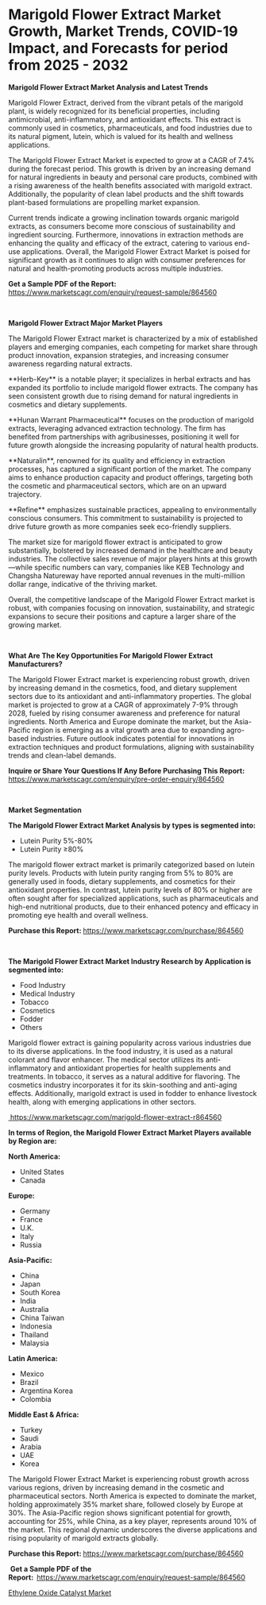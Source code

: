<p><h1>Marigold Flower Extract Market Growth, Market Trends, COVID-19 Impact, and Forecasts for period from 2025 - 2032</h1></p><p><strong>Marigold Flower Extract Market Analysis and Latest Trends</strong></p>
<p><p>Marigold Flower Extract, derived from the vibrant petals of the marigold plant, is widely recognized for its beneficial properties, including antimicrobial, anti-inflammatory, and antioxidant effects. This extract is commonly used in cosmetics, pharmaceuticals, and food industries due to its natural pigment, lutein, which is valued for its health and wellness applications.</p><p>The Marigold Flower Extract Market is expected to grow at a CAGR of 7.4% during the forecast period. This growth is driven by an increasing demand for natural ingredients in beauty and personal care products, combined with a rising awareness of the health benefits associated with marigold extract. Additionally, the popularity of clean label products and the shift towards plant-based formulations are propelling market expansion.</p><p>Current trends indicate a growing inclination towards organic marigold extracts, as consumers become more conscious of sustainability and ingredient sourcing. Furthermore, innovations in extraction methods are enhancing the quality and efficacy of the extract, catering to various end-use applications. Overall, the Marigold Flower Extract Market is poised for significant growth as it continues to align with consumer preferences for natural and health-promoting products across multiple industries.</p></p>
<p><strong>Get a Sample PDF of the Report:&nbsp;</strong> <a href="https://www.marketscagr.com/enquiry/request-sample/864560?utm_campaign=3577&utm_medium=2&utm_source=Github&utm_content=ia&utm_term=01042025&utm_id=marigold-flower-extract">https://www.marketscagr.com/enquiry/request-sample/864560</a></p>
<p>&nbsp;</p>
<p><strong>Marigold Flower Extract Major Market Players</strong></p>
<p><p>The Marigold Flower Extract market is characterized by a mix of established players and emerging companies, each competing for market share through product innovation, expansion strategies, and increasing consumer awareness regarding natural extracts.</p><p>**Herb-Key** is a notable player; it specializes in herbal extracts and has expanded its portfolio to include marigold flower extracts. The company has seen consistent growth due to rising demand for natural ingredients in cosmetics and dietary supplements.</p><p>**Hunan Warrant Pharmaceutical** focuses on the production of marigold extracts, leveraging advanced extraction technology. The firm has benefited from partnerships with agribusinesses, positioning it well for future growth alongside the increasing popularity of natural health products.</p><p>**Naturalin**, renowned for its quality and efficiency in extraction processes, has captured a significant portion of the market. The company aims to enhance production capacity and product offerings, targeting both the cosmetic and pharmaceutical sectors, which are on an upward trajectory.</p><p>**Refine** emphasizes sustainable practices, appealing to environmentally conscious consumers. This commitment to sustainability is projected to drive future growth as more companies seek eco-friendly suppliers.</p><p>The market size for marigold flower extract is anticipated to grow substantially, bolstered by increased demand in the healthcare and beauty industries. The collective sales revenue of major players hints at this growth—while specific numbers can vary, companies like KEB Technology and Changsha Natureway have reported annual revenues in the multi-million dollar range, indicative of the thriving market.</p><p>Overall, the competitive landscape of the Marigold Flower Extract market is robust, with companies focusing on innovation, sustainability, and strategic expansions to secure their positions and capture a larger share of the growing market.</p></p>
<p>&nbsp;</p>
<p><strong>What Are The Key Opportunities For Marigold Flower Extract Manufacturers?</strong></p>
<p><p>The Marigold Flower Extract market is experiencing robust growth, driven by increasing demand in the cosmetics, food, and dietary supplement sectors due to its antioxidant and anti-inflammatory properties. The global market is projected to grow at a CAGR of approximately 7-9% through 2028, fueled by rising consumer awareness and preference for natural ingredients. North America and Europe dominate the market, but the Asia-Pacific region is emerging as a vital growth area due to expanding agro-based industries. Future outlook indicates potential for innovations in extraction techniques and product formulations, aligning with sustainability trends and clean-label demands.</p></p>
<p><strong>Inquire or Share Your Questions If Any Before Purchasing This Report:</strong> <a href="https://www.marketscagr.com/enquiry/pre-order-enquiry/864560?utm_campaign=3577&utm_medium=2&utm_source=Github&utm_content=ia&utm_term=01042025&utm_id=marigold-flower-extract">https://www.marketscagr.com/enquiry/pre-order-enquiry/864560</a></p>
<p>&nbsp;</p>
<p><strong>Market Segmentation</strong></p>
<p><strong>The Marigold Flower Extract Market Analysis by types is segmented into:</strong></p>
<p><ul><li>Lutein Purity 5%-80%</li><li>Lutein Purity ≥80%</li></ul></p>
<p><p>The marigold flower extract market is primarily categorized based on lutein purity levels. Products with lutein purity ranging from 5% to 80% are generally used in foods, dietary supplements, and cosmetics for their antioxidant properties. In contrast, lutein purity levels of 80% or higher are often sought after for specialized applications, such as pharmaceuticals and high-end nutritional products, due to their enhanced potency and efficacy in promoting eye health and overall wellness.</p></p>
<p><strong>Purchase this Report:&nbsp;</strong><a href="https://www.marketscagr.com/purchase/864560?utm_campaign=3577&utm_medium=2&utm_source=Github&utm_content=ia&utm_term=01042025&utm_id=marigold-flower-extract">https://www.marketscagr.com/purchase/864560</a></p>
<p>&nbsp;</p>
<p><strong>The Marigold Flower Extract Market Industry Research by Application is segmented into:</strong></p>
<p><ul><li>Food Industry</li><li>Medical Industry</li><li>Tobacco</li><li>Cosmetics</li><li>Fodder</li><li>Others</li></ul></p>
<p><p>Marigold flower extract is gaining popularity across various industries due to its diverse applications. In the food industry, it is used as a natural colorant and flavor enhancer. The medical sector utilizes its anti-inflammatory and antioxidant properties for health supplements and treatments. In tobacco, it serves as a natural additive for flavoring. The cosmetics industry incorporates it for its skin-soothing and anti-aging effects. Additionally, marigold extract is used in fodder to enhance livestock health, along with emerging applications in other sectors.</p></p>
<p><a href="https://www.marketscagr.com/marigold-flower-extract-r864560?utm_campaign=3577&utm_medium=2&utm_source=Github&utm_content=ia&utm_term=01042025&utm_id=marigold-flower-extract">&nbsp;https://www.marketscagr.com/marigold-flower-extract-r864560</a></p>
<p><strong>In terms of Region, the Marigold Flower Extract Market Players available by Region are:</strong></p>
<p>
    <p> <strong> North America: </strong>
        <ul>
            <li>United States</li>
            <li>Canada</li>
        </ul>
        </p> 
    <p> <strong> Europe: </strong>
        <ul>
            <li>Germany</li>
            <li>France</li>
            <li>U.K.</li>
            <li>Italy</li>
            <li>Russia</li>
        </ul>
        </p> 
    <p> <strong> Asia-Pacific: </strong>
        <ul>
            <li>China</li>
            <li>Japan</li>
            <li>South Korea</li>
            <li>India</li>
            <li>Australia</li>
            <li>China Taiwan</li>
            <li>Indonesia</li>
            <li>Thailand</li>
            <li>Malaysia</li>
        </ul>
        </p> 
    <p> <strong> Latin America: </strong>
        <ul>
            <li>Mexico</li>
            <li>Brazil</li>
            <li>Argentina Korea</li>
            <li>Colombia</li>
        </ul>
        </p> 
    <p> <strong> Middle East & Africa: </strong>
        <ul>
            <li>Turkey</li>
            <li>Saudi</li>
            <li>Arabia</li>
            <li>UAE</li>
            <li>Korea</li>
        </ul>
    </p>
    </p>
<p><p>The Marigold Flower Extract Market is experiencing robust growth across various regions, driven by increasing demand in the cosmetic and pharmaceutical sectors. North America is expected to dominate the market, holding approximately 35% market share, followed closely by Europe at 30%. The Asia-Pacific region shows significant potential for growth, accounting for 25%, while China, as a key player, represents around 10% of the market. This regional dynamic underscores the diverse applications and rising popularity of marigold extracts globally.</p></p>
<p><strong>Purchase this Report: </strong><a href="https://www.marketscagr.com/purchase/864560?utm_campaign=3577&utm_medium=2&utm_source=Github&utm_content=ia&utm_term=01042025&utm_id=marigold-flower-extract">https://www.marketscagr.com/purchase/864560</a></p>
<p>&nbsp;<strong>Get a Sample PDF of the Report:&nbsp;&nbsp;</strong><a href="https://www.marketscagr.com/enquiry/request-sample/864560?utm_campaign=3577&utm_medium=2&utm_source=Github&utm_content=ia&utm_term=01042025&utm_id=marigold-flower-extract">https://www.marketscagr.com/enquiry/request-sample/864560</a></p>
<p><strong></strong></p>
<p><p><a href="https://github.com/boccalyver5k/Market-Research-Report-List-1/blob/main/ethylene-oxide-catalyst-market.md?utm_campaign=3577&utm_medium=2&utm_source=Github&utm_content=ia&utm_term=01042025&utm_id=marigold-flower-extract">Ethylene Oxide Catalyst Market</a></p></p>